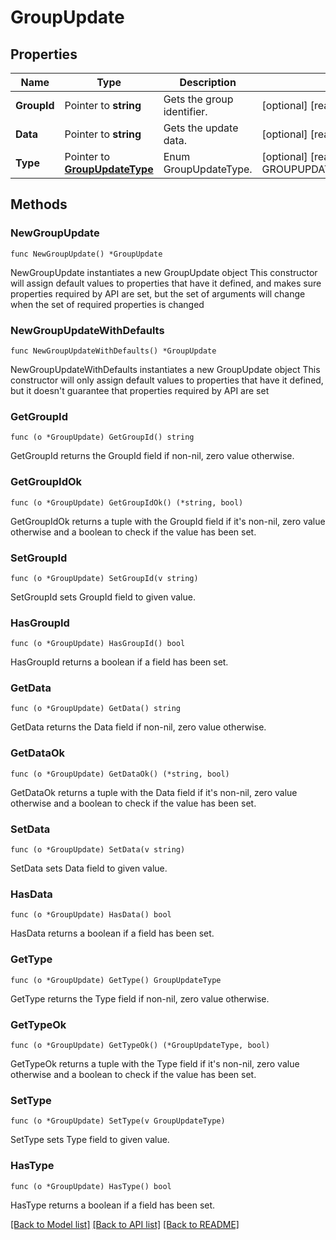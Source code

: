 # GroupUpdate

## Properties

Name | Type | Description | Notes
------------ | ------------- | ------------- | -------------
**GroupId** | Pointer to **string** | Gets the group identifier. | [optional] [readonly] 
**Data** | Pointer to **string** | Gets the update data. | [optional] [readonly] 
**Type** | Pointer to [**GroupUpdateType**](GroupUpdateType.md) | Enum GroupUpdateType. | [optional] [readonly] [default to GROUPUPDATETYPE_USER_LEFT]

## Methods

### NewGroupUpdate

`func NewGroupUpdate() *GroupUpdate`

NewGroupUpdate instantiates a new GroupUpdate object
This constructor will assign default values to properties that have it defined,
and makes sure properties required by API are set, but the set of arguments
will change when the set of required properties is changed

### NewGroupUpdateWithDefaults

`func NewGroupUpdateWithDefaults() *GroupUpdate`

NewGroupUpdateWithDefaults instantiates a new GroupUpdate object
This constructor will only assign default values to properties that have it defined,
but it doesn't guarantee that properties required by API are set

### GetGroupId

`func (o *GroupUpdate) GetGroupId() string`

GetGroupId returns the GroupId field if non-nil, zero value otherwise.

### GetGroupIdOk

`func (o *GroupUpdate) GetGroupIdOk() (*string, bool)`

GetGroupIdOk returns a tuple with the GroupId field if it's non-nil, zero value otherwise
and a boolean to check if the value has been set.

### SetGroupId

`func (o *GroupUpdate) SetGroupId(v string)`

SetGroupId sets GroupId field to given value.

### HasGroupId

`func (o *GroupUpdate) HasGroupId() bool`

HasGroupId returns a boolean if a field has been set.

### GetData

`func (o *GroupUpdate) GetData() string`

GetData returns the Data field if non-nil, zero value otherwise.

### GetDataOk

`func (o *GroupUpdate) GetDataOk() (*string, bool)`

GetDataOk returns a tuple with the Data field if it's non-nil, zero value otherwise
and a boolean to check if the value has been set.

### SetData

`func (o *GroupUpdate) SetData(v string)`

SetData sets Data field to given value.

### HasData

`func (o *GroupUpdate) HasData() bool`

HasData returns a boolean if a field has been set.

### GetType

`func (o *GroupUpdate) GetType() GroupUpdateType`

GetType returns the Type field if non-nil, zero value otherwise.

### GetTypeOk

`func (o *GroupUpdate) GetTypeOk() (*GroupUpdateType, bool)`

GetTypeOk returns a tuple with the Type field if it's non-nil, zero value otherwise
and a boolean to check if the value has been set.

### SetType

`func (o *GroupUpdate) SetType(v GroupUpdateType)`

SetType sets Type field to given value.

### HasType

`func (o *GroupUpdate) HasType() bool`

HasType returns a boolean if a field has been set.


[[Back to Model list]](../README.md#documentation-for-models) [[Back to API list]](../README.md#documentation-for-api-endpoints) [[Back to README]](../README.md)


